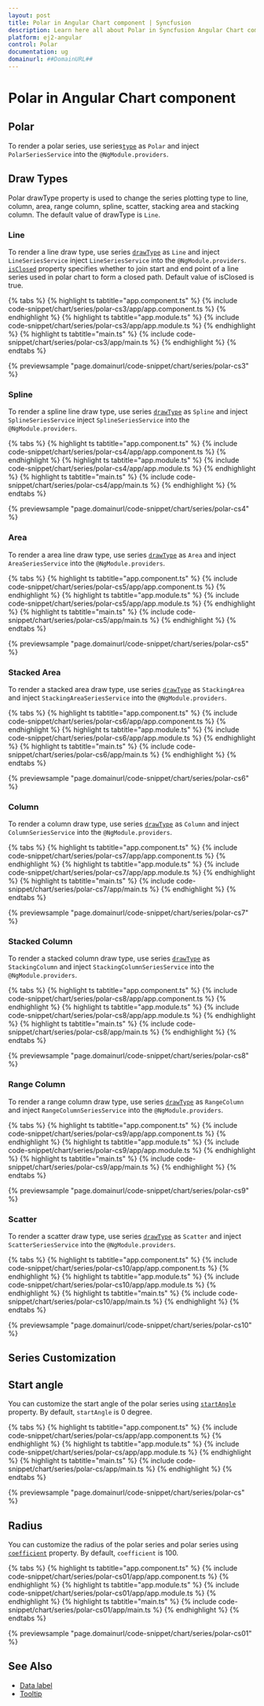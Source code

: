 ```yaml
---
layout: post
title: Polar in Angular Chart component | Syncfusion
description: Learn here all about Polar in Syncfusion Angular Chart component of Syncfusion Essential JS 2 and more.
platform: ej2-angular
control: Polar
documentation: ug
domainurl: ##DomainURL##
---
```


# Polar in Angular Chart component

## Polar

To render a polar series, use series[`type`](https://ej2.syncfusion.com/angular/documentation/api/chart/seriesModel#type) as `Polar` and inject `PolarSeriesService`  into the `@NgModule.providers`.

## Draw Types

Polar drawType property is used to change the series plotting type to line, column, area, range column, spline, scatter, stacking area and stacking column. The default value of drawType is `Line`.

### Line

To render a line draw type, use series [`drawType`](https://ej2.syncfusion.com/angular/documentation/api/chart/seriesModel#drawtype) as `Line` and inject `LineSeriesService` inject `LineSeriesService`  into the `@NgModule.providers`. [`isClosed`](https://ej2.syncfusion.com/angular/documentation/api/chart/seriesModel#isclosed) property specifies whether to join start and end point of a line series used in polar chart to form a closed path. Default value of isClosed is true.

{% tabs %}
{% highlight ts tabtitle="app.component.ts" %}
{% include code-snippet/chart/series/polar-cs3/app/app.component.ts %}
{% endhighlight %}
{% highlight ts tabtitle="app.module.ts" %}
{% include code-snippet/chart/series/polar-cs3/app/app.module.ts %}
{% endhighlight %}
{% highlight ts tabtitle="main.ts" %}
{% include code-snippet/chart/series/polar-cs3/app/main.ts %}
{% endhighlight %}
{% endtabs %}
  
{% previewsample "page.domainurl/code-snippet/chart/series/polar-cs3" %}

### Spline

To render a spline line draw type, use series [`drawType`](https://ej2.syncfusion.com/angular/documentation/api/chart/seriesModel#drawtype) as `Spline` and inject `SplineSeriesService` inject `SplineSeriesService`  into the `@NgModule.providers`.

{% tabs %}
{% highlight ts tabtitle="app.component.ts" %}
{% include code-snippet/chart/series/polar-cs4/app/app.component.ts %}
{% endhighlight %}
{% highlight ts tabtitle="app.module.ts" %}
{% include code-snippet/chart/series/polar-cs4/app/app.module.ts %}
{% endhighlight %}
{% highlight ts tabtitle="main.ts" %}
{% include code-snippet/chart/series/polar-cs4/app/main.ts %}
{% endhighlight %}
{% endtabs %}
  
{% previewsample "page.domainurl/code-snippet/chart/series/polar-cs4" %}

### Area

To render a area line draw type, use series [`drawType`](https://ej2.syncfusion.com/angular/documentation/api/chart/seriesModel#drawtype) as `Area` and inject `AreaSeriesService`  into the `@NgModule.providers`.

{% tabs %}
{% highlight ts tabtitle="app.component.ts" %}
{% include code-snippet/chart/series/polar-cs5/app/app.component.ts %}
{% endhighlight %}
{% highlight ts tabtitle="app.module.ts" %}
{% include code-snippet/chart/series/polar-cs5/app/app.module.ts %}
{% endhighlight %}
{% highlight ts tabtitle="main.ts" %}
{% include code-snippet/chart/series/polar-cs5/app/main.ts %}
{% endhighlight %}
{% endtabs %}
  
{% previewsample "page.domainurl/code-snippet/chart/series/polar-cs5" %}

### Stacked Area

To render a stacked area draw type, use series [`drawType`](https://ej2.syncfusion.com/angular/documentation/api/chart/seriesModel#drawtype) as `StackingArea` and inject `StackingAreaSeriesService` into the `@NgModule.providers`.

{% tabs %}
{% highlight ts tabtitle="app.component.ts" %}
{% include code-snippet/chart/series/polar-cs6/app/app.component.ts %}
{% endhighlight %}
{% highlight ts tabtitle="app.module.ts" %}
{% include code-snippet/chart/series/polar-cs6/app/app.module.ts %}
{% endhighlight %}
{% highlight ts tabtitle="main.ts" %}
{% include code-snippet/chart/series/polar-cs6/app/main.ts %}
{% endhighlight %}
{% endtabs %}
  
{% previewsample "page.domainurl/code-snippet/chart/series/polar-cs6" %}

### Column

To render a column draw type, use series [`drawType`](https://ej2.syncfusion.com/angular/documentation/api/chart/seriesModel#drawtype) as `Column` and inject `ColumnSeriesService` into the `@NgModule.providers`.

{% tabs %}
{% highlight ts tabtitle="app.component.ts" %}
{% include code-snippet/chart/series/polar-cs7/app/app.component.ts %}
{% endhighlight %}
{% highlight ts tabtitle="app.module.ts" %}
{% include code-snippet/chart/series/polar-cs7/app/app.module.ts %}
{% endhighlight %}
{% highlight ts tabtitle="main.ts" %}
{% include code-snippet/chart/series/polar-cs7/app/main.ts %}
{% endhighlight %}
{% endtabs %}
  
{% previewsample "page.domainurl/code-snippet/chart/series/polar-cs7" %}

### Stacked Column

To render a stacked column draw type, use series [`drawType`](https://ej2.syncfusion.com/angular/documentation/api/chart/seriesModel#drawtype) as `StackingColumn` and inject `StackingColumnSeriesService` into the `@NgModule.providers`.

{% tabs %}
{% highlight ts tabtitle="app.component.ts" %}
{% include code-snippet/chart/series/polar-cs8/app/app.component.ts %}
{% endhighlight %}
{% highlight ts tabtitle="app.module.ts" %}
{% include code-snippet/chart/series/polar-cs8/app/app.module.ts %}
{% endhighlight %}
{% highlight ts tabtitle="main.ts" %}
{% include code-snippet/chart/series/polar-cs8/app/main.ts %}
{% endhighlight %}
{% endtabs %}
  
{% previewsample "page.domainurl/code-snippet/chart/series/polar-cs8" %}

### Range Column

To render a range column draw type, use series [`drawType`](https://ej2.syncfusion.com/angular/documentation/api/chart/seriesModel#drawtype) as `RangeColumn` and inject `RangeColumnSeriesService` into the `@NgModule.providers`.

{% tabs %}
{% highlight ts tabtitle="app.component.ts" %}
{% include code-snippet/chart/series/polar-cs9/app/app.component.ts %}
{% endhighlight %}
{% highlight ts tabtitle="app.module.ts" %}
{% include code-snippet/chart/series/polar-cs9/app/app.module.ts %}
{% endhighlight %}
{% highlight ts tabtitle="main.ts" %}
{% include code-snippet/chart/series/polar-cs9/app/main.ts %}
{% endhighlight %}
{% endtabs %}
  
{% previewsample "page.domainurl/code-snippet/chart/series/polar-cs9" %}

### Scatter

To render a scatter draw type, use series [`drawType`](https://ej2.syncfusion.com/angular/documentation/api/chart/seriesModel#drawtype) as `Scatter` and inject `ScatterSeriesService`  into the `@NgModule.providers`.

{% tabs %}
{% highlight ts tabtitle="app.component.ts" %}
{% include code-snippet/chart/series/polar-cs10/app/app.component.ts %}
{% endhighlight %}
{% highlight ts tabtitle="app.module.ts" %}
{% include code-snippet/chart/series/polar-cs10/app/app.module.ts %}
{% endhighlight %}
{% highlight ts tabtitle="main.ts" %}
{% include code-snippet/chart/series/polar-cs10/app/main.ts %}
{% endhighlight %}
{% endtabs %}
  
{% previewsample "page.domainurl/code-snippet/chart/series/polar-cs10" %}

## Series Customization

## Start angle

You can customize the start angle of the polar series using [`startAngle`](https://ej2.syncfusion.com/angular/documentation/api/chart/axis#startangle) property. By default, `startAngle` is 0 degree.

{% tabs %}
{% highlight ts tabtitle="app.component.ts" %}
{% include code-snippet/chart/series/polar-cs/app/app.component.ts %}
{% endhighlight %}
{% highlight ts tabtitle="app.module.ts" %}
{% include code-snippet/chart/series/polar-cs/app/app.module.ts %}
{% endhighlight %}
{% highlight ts tabtitle="main.ts" %}
{% include code-snippet/chart/series/polar-cs/app/main.ts %}
{% endhighlight %}
{% endtabs %}
  
{% previewsample "page.domainurl/code-snippet/chart/series/polar-cs" %}

## Radius

You can customize the radius of the polar series and polar series using [`coefficient`](https://ej2.syncfusion.com/angular/documentation/api/chart/axis#coefficient) property. By default, `coefficient` is 100.

{% tabs %}
{% highlight ts tabtitle="app.component.ts" %}
{% include code-snippet/chart/series/polar-cs01/app/app.component.ts %}
{% endhighlight %}
{% highlight ts tabtitle="app.module.ts" %}
{% include code-snippet/chart/series/polar-cs01/app/app.module.ts %}
{% endhighlight %}
{% highlight ts tabtitle="main.ts" %}
{% include code-snippet/chart/series/polar-cs01/app/main.ts %}
{% endhighlight %}
{% endtabs %}
  
{% previewsample "page.domainurl/code-snippet/chart/series/polar-cs01" %}

## See Also

* [Data label](../data-labels/)
* [Tooltip](../tool-tip/)